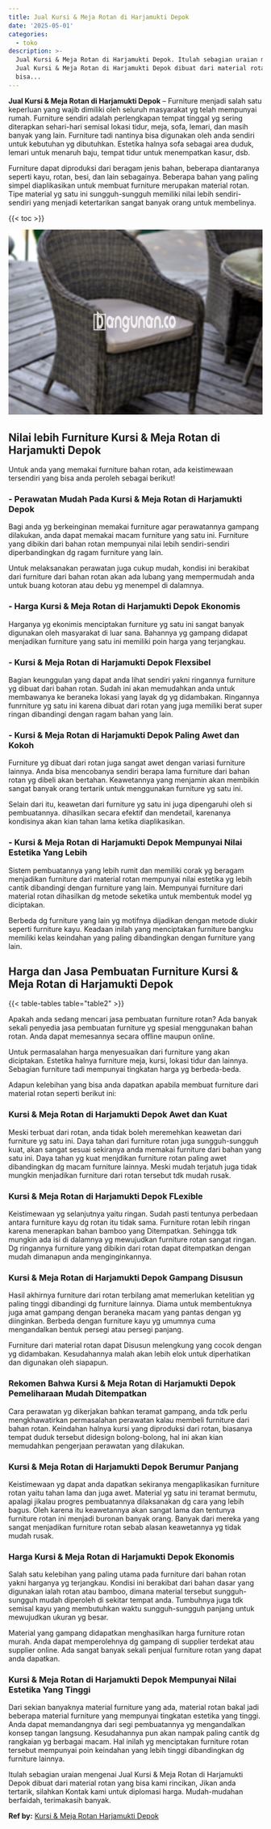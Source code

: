 ```yaml
---
title: Jual Kursi & Meja Rotan di Harjamukti Depok
date: '2025-05-01'
categories:
  - toko
description: >-
  Jual Kursi & Meja Rotan di Harjamukti Depok. Itulah sebagian uraian mengenai
  Jual Kursi & Meja Rotan di Harjamukti Depok dibuat dari material rotan yang
  bisa...
---
```


**Jual Kursi & Meja Rotan di Harjamukti Depok** – Furniture menjadi salah satu keperluan yang wajib dimiliki oleh seluruh masyarakat yg telah mempunyai rumah. Furniture sendiri adalah perlengkapan tempat tinggal yg sering diterapkan sehari-hari semisal lokasi tidur, meja, sofa, lemari, dan masih banyak yang lain. Furniture tadi nantinya bisa digunakan oleh anda sendiri untuk kebutuhan yg dibutuhkan. Estetika halnya sofa sebagai area duduk, lemari untuk menaruh baju, tempat tidur untuk menempatkan kasur, dsb.

Furniture dapat diproduksi dari beragam jenis bahan, beberapa diantaranya seperti kayu, rotan, besi, dan lain sebagainya. Beberapa bahan yang paling simpel diaplikasikan untuk membuat furniture merupakan material rotan. Tipe material yg satu ini sungguh-sungguh memiliki nilai lebih sendiri-sendiri yang menjadi ketertarikan sangat banyak orang untuk membelinya.

{{< toc >}}

![Jual Kursi & Meja Rotan di Harjamukti Depok](/images/kursi-meja-rotan-murah28.png)

## Nilai lebih Furniture Kursi & Meja Rotan di Harjamukti Depok

Untuk anda yang memakai furniture bahan rotan, ada keistimewaan tersendiri yang bisa anda peroleh sebagai berikut!

### \- Perawatan Mudah Pada Kursi & Meja Rotan di Harjamukti Depok

Bagi anda yg berkeinginan memakai furniture agar perawatannya gampang dilakukan, anda dapat memakai macam furniture yang satu ini. Furniture yang dibikin dari bahan rotan mempunyai nilai lebih sendiri-sendiri diperbandingkan dg ragam furniture yang lain.

Untuk melaksanakan perawatan juga cukup mudah, kondisi ini berakibat dari furniture dari bahan rotan akan ada lubang yang mempermudah anda untuk buang kotoran atau debu yg menempel di dalamnya.

### \- Harga Kursi & Meja Rotan di Harjamukti Depok Ekonomis

Harganya yg ekonimis menciptakan furniture yg satu ini sangat banyak digunakan oleh masyarakat di luar sana. Bahannya yg gampang didapat menjadikan furniture yang satu ini memiliki poin harga yang terjangkau.

### \- Kursi & Meja Rotan di Harjamukti Depok Flexsibel

Bagian keunggulan yang dapat anda lihat sendiri yakni ringannya furniture yg dibuat dari bahan rotan. Sudah ini akan memudahkan anda untuk membawanya ke beraneka lokasi yang layak dg yg didambakan. Ringannya funrniture yg satu ini karena dibuat dari rotan yang juga memiliki berat super ringan dibandingi dengan ragam bahan yang lain.

### \- Kursi & Meja Rotan di Harjamukti Depok Paling Awet dan Kokoh

Furniture yg dibuat dari rotan juga sangat awet dengan variasi furniture lainnya. Anda bisa mencobanya sendiri berapa lama furniture dari bahan rotan yg dibeli akan bertahan. Keawetannya yang menjamin akan membikin sangat banyak orang tertarik untuk menggunakan furniture yg satu ini.

Selain dari itu, keawetan dari furniture yg satu ini juga dipengaruhi oleh si pembuatannya. dihasilkan secara efektif dan mendetail, karenanya kondisinya akan kian tahan lama ketika diaplikasikan.

### \- Kursi & Meja Rotan di Harjamukti Depok Mempunyai Nilai Estetika Yang Lebih

Sistem pembuatannya yang lebih rumit dan memiliki corak yg beragam menjadikan furniture dari material rotan mempunyai nilai estetika yg lebih cantik dibandingi dengan furniture yang lain. Mempunyai furniture dari material rotan dihasilkan dg metode seketika untuk membentuk model yg diciptakan.

Berbeda dg furniture yang lain yg motifnya dijadikan dengan metode diukir seperti furniture kayu. Keadaan inilah yang menciptakan furniture bangku memiliki kelas keindahan yang paling dibandingkan dengan furniture yang lain.

## Harga dan Jasa Pembuatan Furniture Kursi & Meja Rotan di Harjamukti Depok

{{< table-tables table="table2" >}}

Apakah anda sedang mencari jasa pembuatan furniture rotan? Ada banyak sekali penyedia jasa pembuatan furniture yg spesial menggunakan bahan rotan. Anda dapat memesannya secara offline maupun online.

Untuk permasalahan harga menyesuaikan dari furniture yang akan diciptakan. Estetika halnya furniture meja, kursi, lokasi tidur dan lainnya. Sebagian furniture tadi mempunyai tingkatan harga yg berbeda-beda.

Adapun kelebihan yang bisa anda dapatkan apabila membuat furniture dari material rotan seperti berikut ini:

### Kursi & Meja Rotan di Harjamukti Depok Awet dan Kuat

Meski terbuat dari rotan, anda tidak boleh meremehkan keawetan dari furniture yg satu ini. Daya tahan dari furniture rotan juga sungguh-sungguh kuat, akan sangat sesuai sekiranya anda memakai furniture dari bahan yang satu ini. Daya tahan yg kuat menjdikan furniture rotan paling awet dibandingkan dg macam furniture lainnya. Meski mudah terjatuh juga tidak mungkin menjadikan furniture dari rotan tersebut tdk mudah rusak.

### Kursi & Meja Rotan di Harjamukti Depok FLexible

Keistimewaan yg selanjutnya yaitu ringan. Sudah pasti tentunya perbedaan antara furniture kayu dg rotan itu tidak sama. Furniture rotan lebih ringan karena menerapkan bahan bamboo yang Ditempatkan. Sehingga tdk mungkin ada isi di dalamnya yg mewujudkan furniture rotan sangat ringan. Dg ringannya furniture yang dibikin dari rotan dapat ditempatkan dengan mudah dimanapun anda menginginkannya.

### Kursi & Meja Rotan di Harjamukti Depok Gampang Disusun

Hasil akhirnya furniture dari rotan terbilang amat memerlukan ketelitian yg paling tinggi dibandingi dg furniture lainnya. Diama untuk membentuknya juga amat gampang dengan beraneka macam yang pantas dengan yg diinginkan. Berbeda dengan furniture kayu yg umumnya cuma mengandalkan bentuk persegi atau persegi panjang.

Furniture dari material rotan dapat Disusun melengkung yang cocok dengan yg didambakan. Kesudahannya malah akan lebih elok untuk diperhatikan dan digunakan oleh siapapun.

### Rekomen Bahwa Kursi & Meja Rotan di Harjamukti Depok Pemeliharaan Mudah Ditempatkan

Cara perawatan yg dikerjakan bahkan teramat gampang, anda tdk perlu mengkhawatirkan permasalahan perawatan kalau membeli furniture dari bahan rotan. Keindahan halnya kursi yang diproduksi dari rotan, biasanya tempat duduk tersebut didesign bolong-bolong, hal ini akan kian memudahkan pengerjaan perawatan yang dilakukan.

### Kursi & Meja Rotan di Harjamukti Depok Berumur Panjang

Keistimewaan yg dapat anda dapatkan sekiranya mengaplikasikan furniture rotan yaitu tahan lama dan juga awet. Material yg satu ini teramat bermutu, apalagi jikalau progres pembuatannya dilaksanakan dg cara yang lebih bagus. Oleh karena itu keawetannya akan sangat lama dan tentunya furniture rotan ini menjadi buronan banyak orang. Banyak dari mereka yang sangat menjadikan furniture rotan sebab alasan keawetannya yg tidak mudah rusak.

### Harga Kursi & Meja Rotan di Harjamukti Depok Ekonomis

Salah satu kelebihan yang paling utama pada furniture dari bahan rotan yakni harganya yg terjangkau. Kondisi ini berakibat dari bahan dasar yang digunakan ialah rotan atau bamboo, dimana material tersebut sungguh-sungguh mudah diperoleh di sekitar tempat anda. Tumbuhnya juga tdk semisal kayu yang membutuhkan waktu sungguh-sungguh panjang untuk mewujudkan ukuran yg besar.

Material yang gampang didapatkan menghasilkan harga furniture rotan murah. Anda dapat memperolehnya dg gampang di supplier terdekat atau supplier online. Ada sangat banyak sekali penjual furniture rotan yang dapat anda dapatkan.

### Kursi & Meja Rotan di Harjamukti Depok Mempunyai Nilai Estetika Yang Tinggi

Dari sekian banyaknya material furniture yang ada, material rotan bakal jadi beberapa material furniture yang mempunyai tingkatan estetika yang tinggi. Anda dapat memandangnya dari segi pembuatannya yg mengandalkan konsep tangan langsung. Kesudahannya pun akan nampak paling cantik dg rangkaian yg berbagai macam. Hal inilah yg menciptakan furniture rotan tersebut mempunyai poin keindahan yang lebih tinggi dibandingkan dg furniture lainnya.

Itulah sebagian uraian mengenai Jual Kursi & Meja Rotan di Harjamukti Depok dibuat dari material rotan yang bisa kami rincikan, Jikan anda tertarik, silahkan Kontak kami untuk diplomasi harga. Mudah-mudahan berfaidah, terimakasih banyak.

**Ref by:** [Kursi & Meja Rotan Harjamukti Depok](https://id.wikipedia.org/wiki/Kursi)
